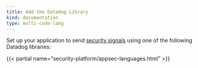 ```yaml
---
title: Add the Datadog Library
kind: documentation
type: multi-code-lang
---
```


Set up your application to send [security signals][1] using one of the following Datadog libraries:


{{< partial name="security-platform/appsec-languages.html" >}}

<br>


[1]: /security_platform/application_security/
